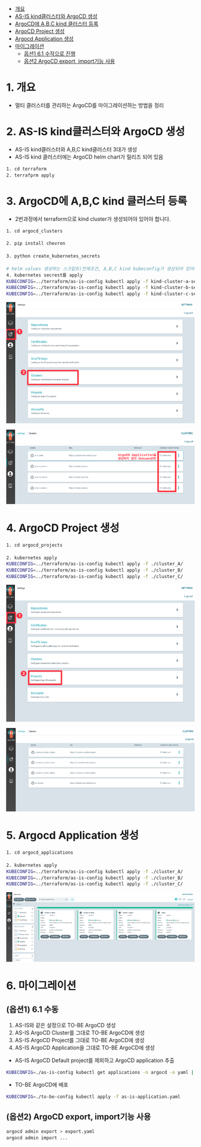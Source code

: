 - [개요](#%EA%B0%9C%EC%9A%94)
- [AS-IS kind클러스터와 ArgoCD 생성](#as-is-kind%ED%81%B4%EB%9F%AC%EC%8A%A4%ED%84%B0%EC%99%80-argocd-%EC%83%9D%EC%84%B1)
- [ArgoCD에 A,B,C kind 클러스터 등록](#argocd%EC%97%90-abc-kind-%ED%81%B4%EB%9F%AC%EC%8A%A4%ED%84%B0-%EB%93%B1%EB%A1%9D)
- [ArgoCD Project 생성](#argocd-project-%EC%83%9D%EC%84%B1)
- [Argocd Application 생성](#argocd-application-%EC%83%9D%EC%84%B1)
- [마이그레이션](#%EB%A7%88%EC%9D%B4%EA%B7%B8%EB%A0%88%EC%9D%B4%EC%85%98)
  - [옵션1 6.1 수작으로 진행](#%EC%98%B5%EC%85%981-61-%EC%88%98%EC%9E%91%EC%9C%BC%EB%A1%9C-%EC%A7%84%ED%96%89)
  - [옵션2 ArgoCD export, import기능 사용](#%EC%98%B5%EC%85%982-argocd-export-import%EA%B8%B0%EB%8A%A5-%EC%82%AC%EC%9A%A9)

# 1. 개요
* 멀티 클러스터를 관리하는 ArgoCD를 마이그레이션하는 방법을 정리


# 2. AS-IS kind클러스터와 ArgoCD 생성

* AS-IS kind클러스터와 A,B,C kind클러스터 3대가 생성
* AS-IS kind 클러스터에는 ArgoCD helm chart가 릴리즈 되어 있음

```sh
1. cd terraform
2. terrafprm apply
```

# 3. ArgoCD에 A,B,C kind 클러스터 등록

* 2번과정에서 terraform으로 kind cluster가 생성되어야 있어야 합니다.

```sh
1. cd argocd_clusters

2. pip install chevron

3. python create_kubernetes_secrets

# helm values 생성하는 스크립트(전제조건, A,B,C kind kubeconfig가 생성되어 있어야 함)
4. kubernetes secrest를 apply
KUBECONFIG=../terraform/as-is-config kubectl apply -f kind-cluster-a-secrets.yaml
KUBECONFIG=../terraform/as-is-config kubectl apply -f kind-cluster-b-secrets.yaml
KUBECONFIG=../terraform/as-is-config kubectl apply -f kind-cluster-c-secrets.yaml
```

![](./imgs/argocd_cluster_1.png)

![](./imgs/argocd_cluster_2.png)

# 4. ArgoCD Project 생성

```sh
1. cd argocd_projects

2. kubernetes apply
KUBECONFIG=../terraform/as-is-config kubectl apply -f ./cluster_A/
KUBECONFIG=../terraform/as-is-config kubectl apply -f ./cluster_B/
KUBECONFIG=../terraform/as-is-config kubectl apply -f ./cluster_C/
```

![](./imgs/argocd_project_1.png)

![](./imgs/argocd_project_2.png)

# 5. Argocd Application 생성

```sh
1. cd argocd_applications

2. kubernetes apply
KUBECONFIG=../terraform/as-is-config kubectl apply -f ./cluster_A/
KUBECONFIG=../terraform/as-is-config kubectl apply -f ./cluster_B/
KUBECONFIG=../terraform/as-is-config kubectl apply -f ./cluster_C/
```

![](./imgs/argocd_application.png)

# 6. 마이그레이션

## (옵션1) 6.1 수동
1. AS-IS와 같은 설정으로 TO-BE ArgoCD 생성
2. AS-IS ArgoCD Cluster를 그대로 TO-BE ArgoCD에 생성
3. AS-IS ArgoCD Project를 그대로 TO-BE ArgoCD에 생성
4. AS-IS ArgoCD Application을 그대로 TO-BE ArgoCD에 생성

* AS-IS ArgoCD Default project를 제외하고 ArgoCD application 추출

```sh
KUBECONFIG=./as-is-config kubectl get applications -n argocd -o yaml | yq e 'del(.items[].metadata.resourceVersion, .items[].metadata.uid, .items[].metadata.creationTimestamp, .items[].metadata.annotations, .items[].metadata.generation, .items[].status) | .items |= map(select(.spec.project != "default"))' > as-is-application.yaml
```

* TO-BE ArgoCD에 배포

```sh
KUBECONFIG=./to-be-config kubectl apply -f as-is-application.yaml
```

## (옵션2) ArgoCD export, import기능 사용

```sh
argocd admin export > export.yaml
argocd admin import ...
```
